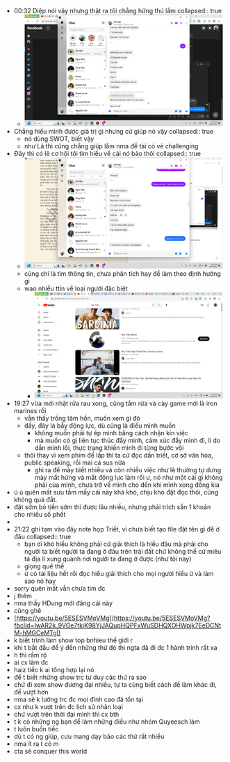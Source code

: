 - 00:32 Diệp nói vậy nhưng thật ra tôi chẳng hứng thú lắm
  collapsed:: true
	- ![image.png](../assets/image_1684863161335_0.png)
- Chẳng hiểu mình được giá trị gì nhưng cứ giúp nó vậy
  collapsed:: true
	- nó dùng SWOT, biết vậy
	- như Lã thì cũng chẳng giúp lắm nma đề tài có vẻ challenging
- Đây thì có lẽ cơ hội tôi tìm hiểu về cái nó bảo thôi
  collapsed:: true
	- ![image.png](../assets/image_1684863213056_0.png)
	- cũng chỉ là tìm thông tin, chưa phân tích hay để làm theo định hướng gì
	- wao nhiều ttin về loại người đặc biệt
		- ![image.png](../assets/image_1684863325332_0.png)
- 19:27 vừa mới nhặt rửa rau xong, cũng tắm rửa và cày game mới là iron marines rồi
	- vẫn thấy trống tâm hồn, muốn xem gì đó
	- đấy, đây là bẫy động lực, dù cũng là điều mình muốn
		- không muốn phải tự ép mình bằng cách nhận kín việc
		- mà muốn có gì liên tục thúc đẩy mình, cảm xúc đẩy mình đi, lí do dẫn mình lối, thực trạng khiến mình đi từng bước vội
	- thôi thay vì xem phim để lấp thì ta cứ đọc dần triết, cơ sở văn hóa, public speaking, rồi mai cả sus nữa
		- ghi ra để mày biết nhiều và còn nhiều việc như lẽ thường tự dưng mày mất hứng và mất động lực làm rồi ư, nó như một cái gì không phải của mình, chưa trở về mình cho đến khi mình xong đống kia
- ú ù quên mất sưu tầm mấy cái này khá khó, chịu khó đặt đọc thôi, cũng không quá đắt.
- đặt sớm bỏ tiền sớm thì được lâu nhiều, nhưng phải trích sẵn 1 khoản cho nhiều số phết
-
- 21:22 ghi tạm vào đây note họp Triết, vì chưa biết tạo file đặt tên gì để ở đâu
  collapsed:: true
	- bạn ơi khó hiểu không phải cứ giải thích là hiểu đâu mà phải cho người ta biết người ta đang ở đâu trên trái đất chứ không thể cứ miêu tả địa lí xung quanh nơi người ta đang ở được (như tôi này)
	- giọng quê thế
	- ừ có tài liệu hết rồi đọc hiểu giải thích cho mọi người hiểu ừ và làm sao nó hay
- sorry quên mất vẫn chưa tìm đc
- j thêm
- nma thấy HDung mới đăng cái này
- cũng ghê
- [https://youtu.be/5ESESVMoVMg](https://youtu.be/5ESESVMoVMg?fbclid=IwAR2k_9VGe7tkjK98YjJAQupHQPFxWuSDHQXOHWpjk7EeDCNtM-hMGCeMTgI)
- k biết trình làm show top bnhieu thế giới r
- khi t bắt đầu để ý đến những thứ đó thì ngta đã đi đc 1 hành trình rất xa
- h thì rầm rộ
- ai cx làm đc
- haiz tiếc k ai tổng hợp lại nó
- để t biết những show trc tư duy các thứ ra sao
- chứ đi xem show đương đại nhiều, tự ta cũng biết cách để làm khác đi, để vượt hơn
- nma sẽ k lường trc đc mọi đỉnh cao đã tồn tại
- cx như k vượt trên đc lịch sử nhân loại
- chứ vượt trên thời đại mình thì cx bth
- t k có những ng bạn để làm những điều như nhóm Quyeesch làm
- t luôn buồn tiếc
- dù t có ng giúp, cưu mang dạy bảo các thứ rất nhiều
- nma ít ra t có m
- cta sẽ conquer this world